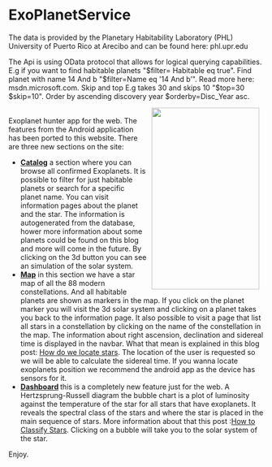 # ExoPlanetService
The data is provided by the Planetary Habitability Laboratory (PHL) University of Puerto Rico at Arecibo and can be found here: phl.upr.edu 

The Api is using OData protocol that allows for logical querying capabilities. E.g if you want to find habitable planets "$filter= Habitable eq true". Find planet with name 14 And b "$filter=Name eq '14 And b’". Read more here: msdn.microsoft.com. Skip and top E.g takes 30 and skips 10 "$top=30 $skip=10". Order by ascending discovery year $orderby=Disc_Year asc.


<div class="post-subtitle">
                        <p><a href="https://exoplanethunter.com/planet/TRAPPIST-1%20e"><img alt="" src="https://i.imgur.com/yhGVPGT.jpg" style="float: right; width: 212px; height: 358px; margin-left: 10px; margin-right: 10px;"></a><br />Exoplanet hunter app for the web. The features from the Android application has been ported to this website. There are three new sections on the site:</p>

<ul>
	<li><a href="https://exoplanethunter.com/catalog/"><strong>Catalog</strong></a> a section where you can browse all confirmed Exoplanets. It is possible to filter for just habitable planets or search for a specific planet name. You can visit information pages about the planet and the star. The information is autogenerated from the database, hower more information about some planets could be found on this blog and more will come in the future. By clicking on the 3d button you can see an simulation of the solar system.</li>
	<li><a href="https://exoplanethunter.com/map"><strong>Map</strong></a> in this section we have a star map of all the 88 modern constellations. And all habitable planets are shown as markers in the map. If you click on the planet marker you will visit the 3d solar system and clicking on a planet takes you back to the information page. It also possible to visit a page that list all stars in a constellation by clicking on the name of the constellation in the map. The information about right ascension, declination and sidereal time is displayed in the navbar. What that mean is explained in this blog post: <a href="https://exoplanethunter.com/Details/9/How%20do%20we%20locate%20stars">How do we locate stars</a>. The location of the user is requested so we will be able to calculate the sidereal time. If you wanna locate exoplanets position we recommend the android app as the device has sensors for it.</li>
	<li><strong><a href="https://exoplanethunter.com/dashboard/">Dashboard</a> </strong>this is a completely new feature just for the web. A Hertzsprung-Russell diagram the bubble chart is a plot of luminosity against the temperature of the star for all stars that have exoplanets. It reveals the spectral class of the stars and where the star is placed in the main sequence of stars. More information about that this post :<a href="https://exoplanethunter.com/Details/7/How%20to%20Classify%20Stars">How to Classify Stars</a>. Clicking on a bubble will take you to the solar system of the star.</li>
</ul>
<p>Enjoy.&nbsp;</p>

               
